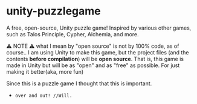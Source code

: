 # unity-puzzlegame
A free, open-source, Unity puzzle game! Inspired by various other games, such as Talos Principle, Cypher, Alchemia, and more.


⚠️ NOTE ⚠️
what I mean by "open source" is not by 100% code, as of course.. I am using Unity to make this game, but the project files (and the contents **before compilation**) will be **open source**.
That is, this game is made in Unity but will be as "open" and as "free" as possible. For just making it better(aka, more fun)

Since this is a puzzle game I thought that this is important. 

- `over and out! //Will.`
